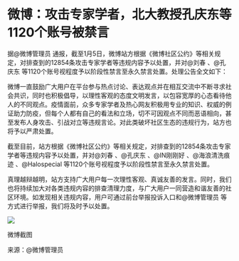 # 微博：攻击专家学者，北大教授孔庆东等1120个账号被禁言

据@微博管理员 通报，截至1月5日，微博站方根据《微博社区公约》等相关规定，对排查到的12854条攻击专家学者等违规内容予以处置，并对@刘春 、@孔庆东
等1120个账号视程度予以阶段性禁言至永久禁言处置。处理公告全文如下：

微博一直鼓励广大用户在平台参与热点讨论、表达观点并在相互交流中不断寻求社会共识，同时也积极倡导，以理性客观的态度文明发言，以包容宽厚的心态看待他人的不同观点。疫情面前，众多专家学者及热心网友积极用专业的知识、权威的例证助力防疫，但每个人都有自己的看法和立场，切不可因观点不同而恶语相向，甚至发布人身攻击、引战对立等违规言论。对此类破坏社区生态的违规行为，站方也将予以严肃处置。

截至目前，站方根据《微博社区公约》等相关规定，对排查到的12854条攻击专家学者等违规内容予以处置，并对@刘春 、@孔庆东 、@IN刚刚好 、@海浪清洗痕迹
、@Halospecial 等1120个账号视程度予以阶段性禁言至永久禁言处置。

真理越辩越明，站方支持广大用户每一次理性客观、真诚友善的发言。同时，我们也将持续加大对各类违规内容的排查清理力度，与广大用户一同营造和谐友善的社区环境。如发现相关违规内容，用户可通过前台举报投诉入口和@微博管理员
等方式进行举报，我们将及时予以处置。

![](https://inews.gtimg.com/newsapp_bt/0/15595324998/1000)

微博截图

来源：@微博管理员

